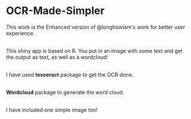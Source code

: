 # OCR-Made-Simpler
This work is the Enhanced version of @longhowlam's work for better user experience. 

<br>  This shiny app is based on R.  You put in an image with some text and get the output as text, as well as a wordcloud!  

<br>  I have used **tesseract** package to get the OCR done.   

<br>  **Wordcloud** package to generate the word cloud.

<br>I have included one simple image too!
